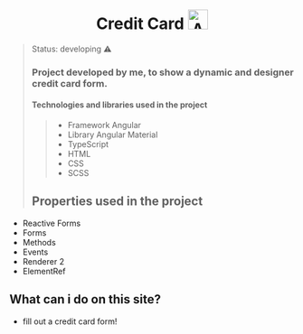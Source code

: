<h1 align="center" style="text-align: center;">
  Credit Card
  <img width="35px" alt="Angular" src="https://cdn-icons-png.flaticon.com/512/6963/6963703.png"/>
</h1>


> Status: developing ⚠️
>
> ### Project developed by me, to show a dynamic and designer credit card form.
>
> #### Technologies and libraries used in the project
>
>>+ Framework Angular
>>+ Library Angular Material
>>+ TypeScript
>>+ HTML
>>+ CSS
>>+ SCSS
>
>  ## Properties used in the project</h2> 

+ Reactive Forms
+ Forms
+ Methods
+ Events
+ Renderer 2
+ ElementRef


## What can i do on this site?
+ fill out a credit card form!
